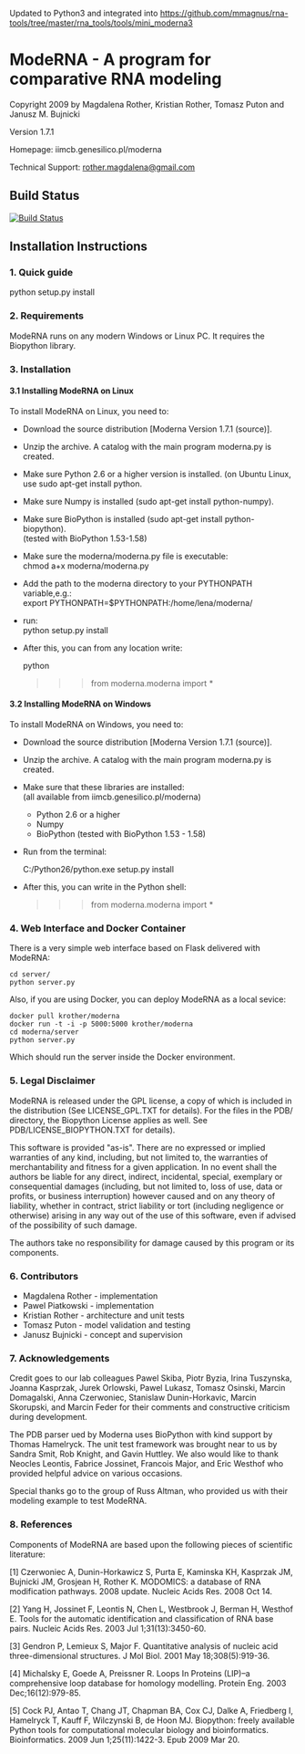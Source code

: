 Updated to Python3 and integrated into https://github.com/mmagnus/rna-tools/tree/master/rna_tools/tools/mini_moderna3 

# ModeRNA - A program for comparative RNA modeling

Copyright 2009 by Magdalena Rother, Kristian Rother, Tomasz Puton and Janusz M. Bujnicki

Version 1.7.1

Homepage: iimcb.genesilico.pl/moderna

Technical Support: rother.magdalena@gmail.com

## Build Status
[![Build Status](https://travis-ci.org/lenarother/moderna.svg?branch=master)](https://travis-ci.org/lenarother/moderna)

## Installation Instructions

### 1. Quick guide
 
   python setup.py install

### 2. Requirements

ModeRNA runs on any modern Windows or Linux PC. It requires the Biopython library.

### 3. Installation

#### 3.1 Installing ModeRNA on Linux

To install ModeRNA on Linux, you need to:

* Download the source distribution [Moderna Version 1.7.1 (source)].
* Unzip the archive. A catalog with the main program moderna.py is created.
* Make sure Python 2.6 or a higher version is installed. (on Ubuntu Linux, use sudo apt-get install python.
* Make sure Numpy is installed (sudo apt-get install python-numpy).
* Make sure BioPython is installed (sudo apt-get install python-biopython).<br> (tested with BioPython 1.53-1.58)
* Make sure the moderna/moderna.py file is executable: <br> chmod a+x moderna/moderna.py
* Add the path to the moderna directory to your PYTHONPATH variable,e.g.: <br> export PYTHONPATH=$PYTHONPATH:/home/lena/moderna/
* run:<br> python setup.py install
* After this, you can from any location write:

    python
    >>> from moderna.moderna import *

#### 3.2 Installing ModeRNA on Windows

To install ModeRNA on Windows, you need to:

* Download the source distribution [Moderna Version 1.7.1 (source)].
* Unzip the archive. A catalog with the main program moderna.py is created.
* Make sure that these libraries are installed:<br> (all available from iimcb.genesilico.pl/moderna)
  * Python 2.6 or a higher
  * Numpy
  * BioPython (tested with BioPython 1.53 - 1.58)

* Run from the terminal:

    C:/Python26/python.exe setup.py install

* After this, you can write in the Python shell:

    >>> from moderna.moderna import *

### 4. Web Interface and Docker Container

There is a very simple web interface based on Flask delivered with ModeRNA:

    cd server/
    python server.py

Also, if you are using Docker, you can deploy ModeRNA as a local sevice:

    docker pull krother/moderna
    docker run -t -i -p 5000:5000 krother/moderna
    cd moderna/server
    python server.py

Which should run the server inside the Docker environment.

### 5. Legal Disclaimer

ModeRNA is released under the GPL license, a copy of which is included in 
the distribution (See LICENSE_GPL.TXT for details). For the files in the 
PDB/ directory, the Biopython License applies as well. 
See PDB/LICENSE_BIOPYTHON.TXT for details).

This software is provided "as-is". There are no expressed or implied 
warranties of any kind, including, but not limited to, the warranties of 
merchantability and fitness for a given application. In no event shall 
the authors be liable for any direct, indirect, incidental, special, 
exemplary or consequential damages (including, but not limited to, loss 
of use, data or profits, or business interruption) however caused and on 
any theory of liability, whether in contract, strict liability or tort 
(including negligence or otherwise) arising in any way out of the use 
of this software, even if advised of the possibility of such damage.

The authors take no responsibility for damage caused by this program 
or its components. 


### 6. Contributors

* Magdalena Rother   - implementation
* Pawel Piatkowski   - implementation
* Kristian Rother    - architecture and unit tests
* Tomasz Puton       - model validation and testing
* Janusz Bujnicki    - concept and supervision


### 7. Acknowledgements

Credit goes to our lab colleagues Pawel Skiba, Piotr Byzia, Irina Tuszynska, 
Joanna Kasprzak, Jurek Orlowski, Pawel Lukasz, Tomasz Osinski, Marcin 
Domagalski, Anna Czerwoniec, Stanislaw Dunin-Horkavic, Marcin Skorupski, 
and Marcin Feder for their comments and constructive criticism during 
development. 

The PDB parser ued by Moderna uses BioPython with kind support by 
Thomas Hamelryck. The unit test framework was brought near to us by 
Sandra Smit, Rob Knight, and Gavin Huttley. We also would like to thank 
Neocles Leontis, Fabrice Jossinet, Francois Major, and Eric Westhof who 
provided helpful advice on various occasions.

Special thanks go to the group of Russ Altman, who provided us with 
their modeling example to test ModeRNA.


### 8. References

Components of ModeRNA are based upon the following pieces of scientific literature:

[1] Czerwoniec A, Dunin-Horkawicz S, Purta E, Kaminska KH, Kasprzak JM, Bujnicki JM, Grosjean H, Rother K. MODOMICS: a database of RNA modification pathways. 2008 update. Nucleic Acids Res. 2008 Oct 14.

[2] Yang H, Jossinet F, Leontis N, Chen L, Westbrook J, Berman H, Westhof E. Tools for the automatic identification and classification of RNA base pairs. Nucleic Acids Res. 2003 Jul 1;31(13):3450-60.

[3] Gendron P, Lemieux S, Major F. Quantitative analysis of nucleic acid three-dimensional structures. J Mol Biol. 2001 May 18;308(5):919-36.

[4] Michalsky E, Goede A, Preissner R. Loops In Proteins (LIP)–a comprehensive loop database for homology modelling. Protein Eng. 2003 Dec;16(12):979-85.

[5] Cock PJ, Antao T, Chang JT, Chapman BA, Cox CJ, Dalke A, Friedberg I, Hamelryck T, Kauff F, Wilczynski B, de Hoon MJ. Biopython: freely available Python tools for computational molecular biology and bioinformatics. Bioinformatics. 2009 Jun 1;25(11):1422-3. Epub 2009 Mar 20.


